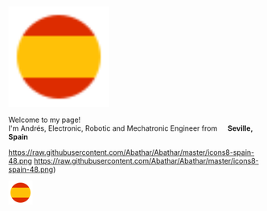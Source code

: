 <img src="resources/Spainflag.png" alt="Bandera de Abathar" width="200">
<p>Welcome to my page! </br> I'm Andrés, Electronic, Robotic and Mechatronic Engineer from <img "![image](https://github.com/user-attachments/assets/d80cabf6-84ab-4606-b4e1-230aa6fb2b63)" width="13"/> <b>Seville, Spain</b>

https://raw.githubusercontent.com/Abathar/Abathar/master/icons8-spain-48.png
<span>https://raw.githubusercontent.com/Abathar/Abathar/master/icons8-spain-48.png</span><span>)</span>

![](https://raw.githubusercontent.com/Abathar/Abathar/master/icons8-spain-48.png)
